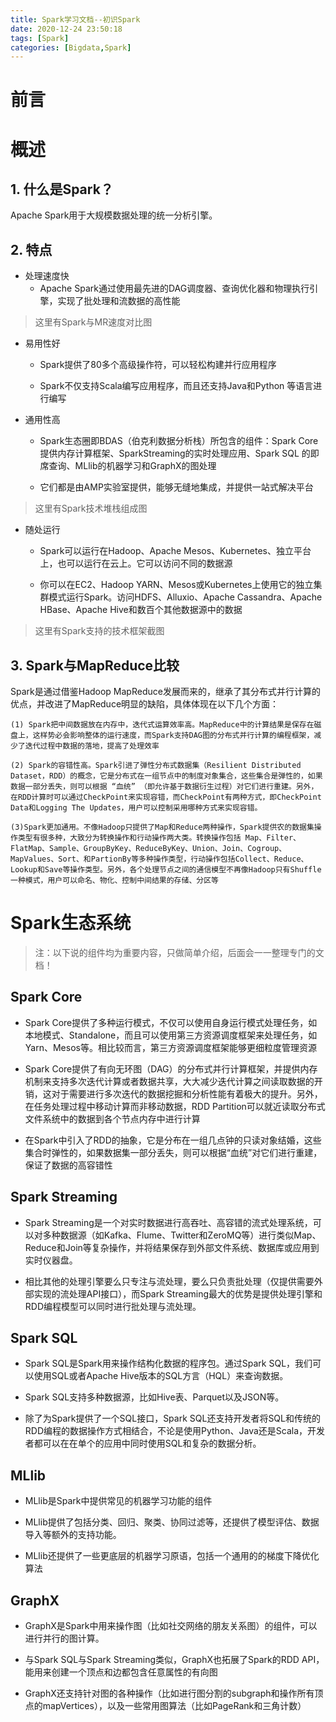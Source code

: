 ```yaml
---
title: Spark学习文档--初识Spark
date: 2020-12-24 23:50:18
tags: [Spark]
categories: [Bigdata,Spark]
---
```


# 前言

<!-- more -->

# 概述

## 1. 什么是Spark？
Apache Spark用于大规模数据处理的统一分析引擎。

## 2. 特点

- 处理速度快
    - Apache Spark通过使用最先进的DAG调度器、查询优化器和物理执行引擎，实现了批处理和流数据的高性能

>这里有Spark与MR速度对比图

- 易用性好
    - Spark提供了80多个高级操作符，可以轻松构建并行应用程序

    - Spark不仅支持Scala编写应用程序，而且还支持Java和Python 等语言进行编写

- 通用性高

    - Spark生态圈即BDAS（伯克利数据分析栈）所包含的组件：Spark Core 提供内存计算框架、SparkStreaming的实时处理应用、Spark SQL 的即席查询、MLlib的机器学习和GraphX的图处理

    - 它们都是由AMP实验室提供，能够无缝地集成，并提供一站式解决平台

> 这里有Spark技术堆栈组成图

- 随处运行
    - Spark可以运行在Hadoop、Apache Mesos、Kubernetes、独立平台上，也可以运行在云上。它可以访问不同的数据源

    - 你可以在EC2、Hadoop YARN、Mesos或Kubernetes上使用它的独立集群模式运行Spark。访问HDFS、Alluxio、Apache Cassandra、Apache HBase、Apache Hive和数百个其他数据源中的数据
>这里有Spark支持的技术框架截图

## 3. Spark与MapReduce比较

Spark是通过借鉴Hadoop MapReduce发展而来的，继承了其分布式并行计算的优点，并改进了MapReduce明显的缺陷，具体体现在以下几个方面：

    (1) Spark把中间数据放在内存中，迭代式运算效率高。MapReduce中的计算结果是保存在磁盘上，这样势必会影响整体的运行速度，而Spark支持DAG图的分布式并行计算的编程框架，减少了迭代过程中数据的落地，提高了处理效率
    
    (2) Spark的容错性高。Spark引进了弹性分布式数据集（Resilient Distributed Dataset，RDD）的概念，它是分布式在一组节点中的制度对象集合，这些集合是弹性的，如果数据一部分丢失，则可以根据 “血统” （即允许基于数据衍生过程）对它们进行重建。另外，在RDD计算时可以通过CheckPoint来实现容错，而CheckPoint有两种方式，即CheckPoint Data和Logging The Updates，用户可以控制采用哪种方式来实现容错。
    
    (3)Spark更加通用。不像Hadoop只提供了Map和Reduce两种操作，Spark提供农的数据集操作类型有很多种，大致分为转换操作和行动操作两大类。转换操作包括 Map、Filter、FlatMap、Sample、GroupByKey、ReduceByKey、Union、Join、Cogroup、MapValues、Sort、和PartionBy等多种操作类型，行动操作包括Collect、Reduce、Lookup和Save等操作类型。另外，各个处理节点之间的通信模型不再像Hadoop只有Shuffle一种模式，用户可以命名、物化、控制中间结果的存储、分区等



# Spark生态系统

>注：以下说的组件均为重要内容，只做简单介绍，后面会一一整理专门的文档！

## Spark Core

- Spark Core提供了多种运行模式，不仅可以使用自身运行模式处理任务，如本地模式、Standalone，而且可以使用第三方资源调度框架来处理任务，如Yarn、Mesos等。相比较而言，第三方资源调度框架能够更细粒度管理资源

- Spark Core提供了有向无环图（DAG）的分布式并行计算框架，并提供内存机制来支持多次迭代计算或者数据共享，大大减少迭代计算之间读取数据的开销，这对于需要进行多次迭代的数据挖掘和分析性能有着极大的提升。另外，在任务处理过程中移动计算而非移动数据，RDD Partition可以就近读取分布式文件系统中的数据到各个节点内存中进行计算

- 在Spark中引入了RDD的抽象，它是分布在一组几点钟的只读对象结婚，这些集合时弹性的，如果数据集一部分丢失，则可以根据“血统”对它们进行重建，保证了数据的高容错性


## Spark Streaming
- Spark Streaming是一个对实时数据进行高吞吐、高容错的流式处理系统，可以对多种数据源（如Kafka、Flume、Twitter和ZeroMQ等）进行类似Map、Reduce和Join等复杂操作，并将结果保存到外部文件系统、数据库或应用到实时仪器盘。

- 相比其他的处理引擎要么只专注与流处理，要么只负责批处理（仅提供需要外部实现的流处理API接口），而Spark Streaming最大的优势是提供处理引擎和RDD编程模型可以同时进行批处理与流处理。

## Spark SQL

- Spark SQL是Spark用来操作结构化数据的程序包。通过Spark SQL，我们可以使用SQL或者Apache Hive版本的SQL方言（HQL）来查询数据。

- Spark SQL支持多种数据源，比如Hive表、Parquet以及JSON等。

- 除了为Spark提供了一个SQL接口，Spark SQL还支持开发者将SQL和传统的RDD编程的数据操作方式相结合，不论是使用Python、Java还是Scala，开发者都可以在在单个的应用中同时使用SQL和复杂的数据分析。

## MLlib

- MLlib是Spark中提供常见的机器学习功能的组件

- MLlib提供了包括分类、回归、聚类、协同过滤等，还提供了模型评估、数据导入等额外的支持功能。

- MLlib还提供了一些更底层的机器学习原语，包括一个通用的的梯度下降优化算法

## GraphX

- GraphX是Spark中用来操作图（比如社交网络的朋友关系图）的组件，可以进行并行的图计算。

- 与Spark SQL与Spark Streaming类似，GraphX也拓展了Spark的RDD API，能用来创建一个顶点和边都包含任意属性的有向图

- GraphX还支持针对图的各种操作（比如进行图分割的subgraph和操作所有顶点的mapVertices），以及一些常用图算法（比如PageRank和三角计数）